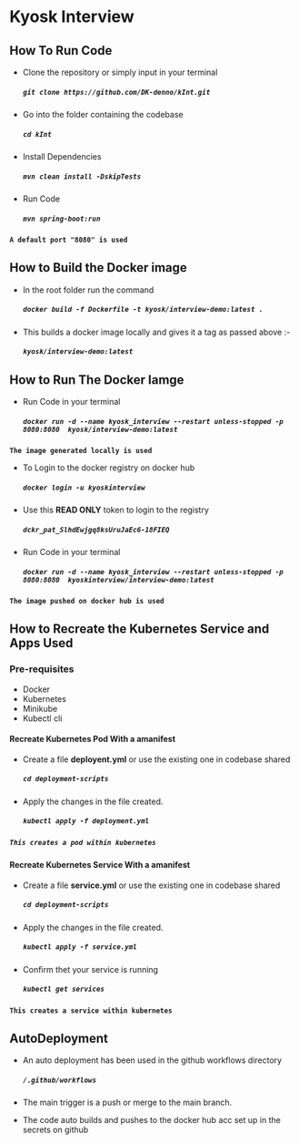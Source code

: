 
# Kyosk Interview

## How To Run Code
- Clone the repository or simply input in your terminal
    ##### ```git clone https://github.com/DK-denno/kInt.git```
- Go into the folder containing the codebase
    ##### ```cd kInt```

- Install Dependencies
    ##### ```mvn clean install -DskipTests```
- Run Code
    ##### ```mvn spring-boot:run```
  
#### **```A default port "8080" is used```**
    
## How to Build the Docker image
- In the root folder run the command
    ##### ```docker build -f Dockerfile -t kyosk/interview-demo:latest .```

- This builds a docker image locally and gives it a tag as passed above :-
    ##### ```kyosk/interview-demo:latest```

## How to Run The Docker Iamge
- Run Code in your terminal
    ##### ```docker run -d --name kyosk_interview --restart unless-stopped -p 8080:8080  kyosk/interview-demo:latest```
**```The image generated locally is used```**

- To Login to the docker registry on docker hub
    ##### ```docker login -u kyoskinterview ```
    
- Use this **READ ONLY** token to login to the registry
    ##### ```dckr_pat_SlhdEwjgq8ksUruJaEc6-18FIEQ```

- Run Code in your terminal
    ##### ```docker run -d --name kyosk_interview --restart unless-stopped -p 8080:8080  kyoskinterview/interview-demo:latest```

#### **```The image pushed on docker hub is used```**

## How to Recreate the Kubernetes Service and Apps Used
### Pre-requisites
- Docker
- Kubernetes
- Minikube
- Kubectl cli

#### Recreate Kubernetes Pod With a amanifest
- Create a file **deployent.yml** or use the existing one in codebase shared
    ##### ```cd deployment-scripts```
    
- Apply the changes in the file created.
    ##### ```kubectl apply -f deployment.yml```


##### **```This creates a pod within kubernetes```**

#### Recreate Kubernetes Service With a amanifest
- Create a file **service.yml** or use the existing one in codebase shared
    ##### ```cd deployment-scripts```
    
- Apply the changes in the file created.
    ##### ```kubectl apply -f service.yml```
    
- Confirm thet your service is running
    ##### ```kubectl get services``` 

#### **```This creates a service within kubernetes```**


## AutoDeployment
- An auto deployment has been used in the github workflows directory
    #####  ```/.github/workflows```
  
- The main trigger is a push or merge to the main branch.
- The code auto builds and pushes to the docker hub acc set up in the secrets on github
